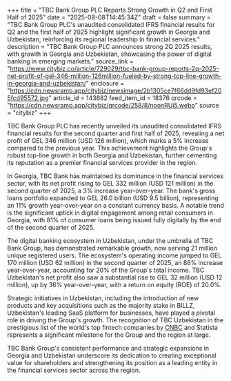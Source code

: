 +++
title = "TBC Bank Group PLC Reports Strong Growth in Q2 and First Half of 2025"
date = "2025-08-08T14:45:34Z"
draft = false
summary = "TBC Bank Group PLC's unaudited consolidated IFRS financial results for Q2 and the first half of 2025 highlight significant growth in Georgia and Uzbekistan, reinforcing its regional leadership in financial services."
description = "TBC Bank Group PLC announces strong 2Q 2025 results, with growth in Georgia and Uzbekistan, showcasing the power of digital banking in emerging markets."
source_link = "https://www.citybiz.co/article/729029/tbc-bank-group-reports-2q-2025-net-profit-of-gel-346-million-126million-fueled-by-strong-top-line-growth-in-georgia-and-uzbekistan/"
enclosure = "https://cdn.newsramp.app/citybiz/newsimage/2b1305ce7f66dd9fd93ef205fcd95572.jpg"
article_id = 143682
feed_item_id = 18376
qrcode = "https://cdn.newsramp.app/citybiz/qrcode/258/8/noonRUi5.webp"
source = "citybiz"
+++

<p>TBC Bank Group PLC has recently unveiled its unaudited consolidated IFRS financial results for the second quarter and first half of 2025, revealing a net profit of GEL 346 million (USD 126 million), which marks a 5% increase compared to the previous year. This achievement highlights the Group's robust top-line growth in both Georgia and Uzbekistan, further cementing its reputation as a premier financial services provider in the region.</p><p>In Georgia, TBC Bank has maintained its dominance in the financial services sector, with its net profit rising to GEL 332 million (USD 121 million) in the second quarter of 2025, a 3% increase year-over-year. The bank's gross loans portfolio expanded to GEL 26.0 billion (USD 9.5 billion), representing an 11% growth year-over-year on a constant currency basis. A notable trend is the significant uptick in digital engagement among retail consumers in Georgia, with 81% of consumer loans being issued fully digitally by the end of the second quarter of 2025.</p><p>The digital banking ecosystem in Uzbekistan, under the umbrella of TBC Bank Group, has demonstrated remarkable growth, now serving 21 million unique registered users. The ecosystem's operating income jumped to GEL 170 million (USD 62 million) in the second quarter of 2025, an 86% increase year-over-year, accounting for 20% of the Group's total income. TBC Uzbekistan's net profit also saw a substantial rise to GEL 32 million (USD 12 million), up by 36% year-over-year, with a return on equity (ROE) of 20.0%.</p><p>Strategic initiatives in Uzbekistan, including the introduction of new products and key acquisitions such as the majority stake in BILLZ, Uzbekistan's leading SaaS platform for businesses, have played a pivotal role in driving the Group's growth. The recognition of TBC Uzbekistan in the prestigious list of the world's top fintech companies by <a href='https://www.cnbc.com' rel='nofollow' target='_blank'>CNBC</a> and Statista represents a significant milestone for the Group and the region at large.</p><p>TBC Bank Group's consistent performance and strategic expansions in Georgia and Uzbekistan underscore its dedication to creating exceptional value for shareholders and strengthening its position as a leading entity in the financial services sector across the region.</p>